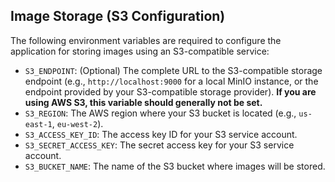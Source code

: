 ## Image Storage (S3 Configuration)

The following environment variables are required to configure the application for storing images using an S3-compatible service:

- `S3_ENDPOINT`: (Optional) The complete URL to the S3-compatible storage endpoint (e.g., `http://localhost:9000` for a local MinIO instance, or the endpoint provided by your S3-compatible storage provider). **If you are using AWS S3, this variable should generally not be set.**
- `S3_REGION`: The AWS region where your S3 bucket is located (e.g., `us-east-1`, `eu-west-2`).
- `S3_ACCESS_KEY_ID`: The access key ID for your S3 service account.
- `S3_SECRET_ACCESS_KEY`: The secret access key for your S3 service account.
- `S3_BUCKET_NAME`: The name of the S3 bucket where images will be stored.
